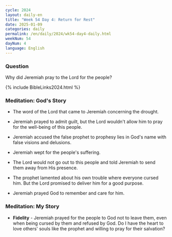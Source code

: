 ```yaml
---
cycle: 2024
layout: daily-en
title: "Week 54 Day 4: Return for Rest"
date: 2025-01-09
categories: daily
permalink: /en/daily/2024/wk54-day4-daily.html
weekNum: 54
dayNum: 4
language: English
---
```


### Question     
Why did Jeremiah pray to the Lord for the people?

{% include BibleLinks2024.html %} 

### Meditation: God's Story   
+ The word of the Lord that came to Jeremiah concerning the drought. 

+ Jeremiah prayed to admit guilt, but the Lord wouldn't allow him to pray for the well-being of this people. 

+ Jeremiah accused the false prophet to prophesy lies in God's name with false visions and delusions. 

+ Jeremiah wept for the people's suffering. 

+ The Lord would not go out to this people and told Jeremiah to send them away from His presence. 

+ The prophet lamented about his own trouble where everyone cursed him. But the Lord promised to deliver him for a good purpose. 

+ Jeremiah prayed God to remember and care for him. 

### Meditation: My Story   
+ **Fidelity** - Jeremiah prayed for the people to God not to leave them, even when being cursed by them and refused by God. Do I have the heart to love others' souls like the prophet and willing to pray for their salvation? 
